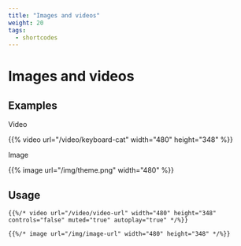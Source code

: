 ```yaml
---
title: "Images and videos"
weight: 20
tags:
  - shortcodes
---
```


# Images and videos

## Examples

Video

{{% video url="/video/keyboard-cat" width="480" height="348" %}}

Image

{{% image url="/img/theme.png" width="480" %}}

## Usage

```
{{%/* video url="/video/video-url" width="480" height="348" controls="false" muted="true" autoplay="true" */%}}

{{%/* image url="/img/image-url" width="480" height="348" */%}}
```
